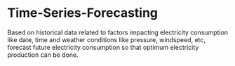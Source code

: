 # Time-Series-Forecasting
Based on historical data related to factors impacting electricity consumption like date, time and weather conditions like pressure, windspeed, etc, forecast future electricity consumption so that optimum electricity production can be done.
 
